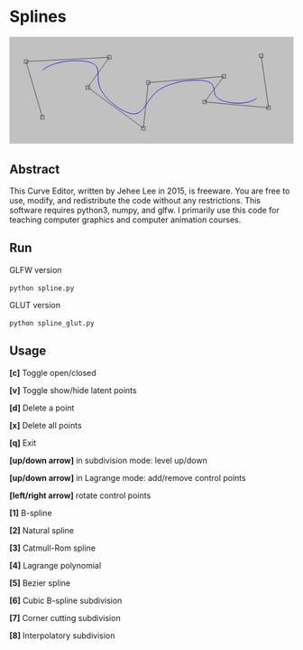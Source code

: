 # Splines
![teaser](./spline.jpg)

## Abstract

This Curve Editor, written by Jehee Lee in 2015, is freeware.
You are free to use, modify, and redistribute the code without any restrictions.
This software requires python3, numpy, and glfw.
I primarily use this code for teaching computer graphics and computer animation courses.

## Run

GLFW version

```python spline.py```

GLUT version

```python spline_glut.py```

## Usage

**[c]** Toggle open/closed

**[v]** Toggle show/hide latent points

**[d]** Delete a point

**[x]** Delete all points

**[q]** Exit

**[up/down arrow]** in subdivision mode: level up/down

**[up/down arrow]** in Lagrange mode: add/remove control points

**[left/right arrow]** rotate control points


**[1]** B-spline

**[2]** Natural spline

**[3]** Catmull-Rom spline

**[4]** Lagrange polynomial

**[5]** Bezier spline

**[6]** Cubic B-spline subdivision

**[7]** Corner cutting subdivision

**[8]** Interpolatory subdivision
